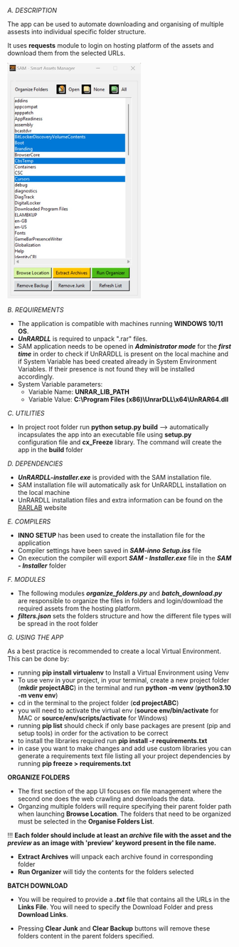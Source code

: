
*A.  DESCRIPTION*

The app can be used to automate downloading and organising of multiple assests into individual specific folder structure.

It uses **requests** module to login on hosting platform of the assets and download them from the selected URLs.

<img src="./assets/app_mockup.jpg" alt="SAM" width="300">


*B.  REQUIREMENTS*
* The application is compatible with machines running **WINDOWS 10/11 OS**.
* ***UnRARDLL*** is required to unpack ".rar" files.
* SAM application needs to be opened in ***Administrator mode*** for the ***first time*** in order to check if UnRARDLL is present on the local machine and if System Variable has beed created already in System Environment Variables. If their presence is not found they will be installed accordingly.
* System Variable parameters:
    - Variable Name: __UNRAR_LIB_PATH__
    - Variable Value: __C:\Program Files (x86)\UnrarDLL\x64\UnRAR64.dll__


*C.  UTILITIES*
*  In project root folder run __python setup.py build__ --> automatically incapsulates the app into an executable file using **setup.py** configuration file and **cx_Freeze** library. The command will create the app in the **build** folder


*D.  DEPENDENCIES*
* ***UnRARDLL-installer.exe*** is provided with the SAM installation file.
* SAM installation file will automatically ask for UnRARDLL installation on the local machine
* UnRARDLL installation files and extra information can be found on the [RARLAB](https://www.rarlab.com/rar_add.htm) website


*E.  COMPILERS*
* **INNO SETUP** has been used to create the installation file for the application
* Compiler settings have been saved in ***SAM-inno Setup.iss*** file
* On execution the compiler will export ***SAM - Installer.exe*** file in the ***SAM - Installer*** folder

*F.  MODULES*
* The following modules ***organize_folders.py*** and ***batch_download.py*** are responsible to organize the files in folders and login/download the required assets from the hosting platform.
* ***filters.json*** sets the folders structure and how the different file types will be spread in the root folder

*G.  USING THE APP*
  

  As a best practice is recommended to create a local Virtual Environment. This can be done by:
  * running **pip install virtualenv** to Install a Virtual Environment using Venv
  * To use venv in your project, in your terminal, create a new project folder (**mkdir projectABC**) in the terminal and run **python<version> -m venv <virtual-environment-name>** (**python3.10 -m venv env**)
  * cd in the terminal to the project folder (**cd projectABC**)
  * you will need to activate the virtual env (**source env/bin/activate** for MAC or **source/env/scripts/activate** for Windows)
  * running **pip list** should check if only base packages are present (pip and setup tools) in order for the activation to be correct
  * to install the libraries required run **pip install -r requirements.txt**
  * in case you want to make changes and add use custom libraries you can generate a requirements text file listing all your project dependencies by running **pip freeze > requirements.txt**

**ORGANIZE FOLDERS**
* The first section of the app UI focuses on file management where the second one does the web crawling and downloads the data.
* Organzing multiple folders will require specifying their parent folder path when launching **Browse Location**. The folders that need to be organized must be selected in the **Organise Folders List**. 

!!! **Each folder should include at least an ***archive*** file with the asset and the ***preview*** as an image with 'preview' keyword present in the file name.**

* **Extract Archives** will unpack each archive found in corresponding folder
* **Run Organizer** will tidy the contents for the folders selected

**BATCH DOWNLOAD**
* You will be required to provide a ***.txt*** file that contains all the URLs in the **Links File**. You will need to specify the Download Folder and press **Download Links**.

* Pressing **Clear Junk** and **Clear Backup** buttons will remove these folders content in the parent folders specified.